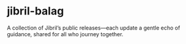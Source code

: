 # jibril-balag
A collection of Jibril’s public releases—each update a gentle echo of guidance, shared for all who journey together.
